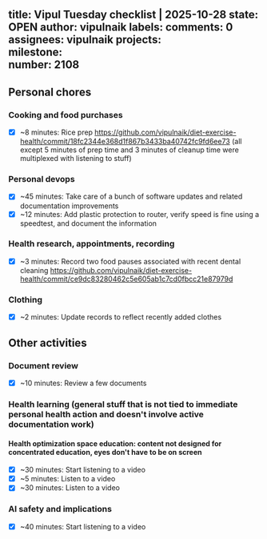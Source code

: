 title:	Vipul Tuesday checklist | 2025-10-28
state:	OPEN
author:	vipulnaik
labels:	
comments:	0
assignees:	vipulnaik
projects:	
milestone:	
number:	2108
--
## Personal chores

### Cooking and food purchases

- [x] ~8 minutes: Rice prep https://github.com/vipulnaik/diet-exercise-health/commit/18fc2344e368d1f867b3433ba40742fc9fd6ee73 (all except 5 minutes of prep time and 3 minutes of cleanup time were multiplexed with listening to stuff)

### Personal devops

- [x] ~45 minutes: Take care of a bunch of software updates and related documentation improvements
- [x] ~12 minutes: Add plastic protection to router, verify speed is fine using a speedtest, and document the information

### Health research, appointments, recording

- [x] ~3 minutes: Record two food pauses associated with recent dental cleaning https://github.com/vipulnaik/diet-exercise-health/commit/ce9dc83280462c5e605ab1c7cd0fbcc21e87979d

### Clothing

- [x] ~2 minutes: Update records to reflect recently added clothes

## Other activities

### Document review

- [x] ~10 minutes: Review a few documents

### Health learning (general stuff that is not tied to immediate personal health action and doesn't involve active documentation work)

#### Health optimization space education: content not designed for concentrated education, eyes don't have to be on screen

- [x] ~30 minutes: Start listening to a video
- [x] ~5 minutes: Listen to a video
- [x] ~30 minutes: Listen to a video

### AI safety and implications

- [x] ~40 minutes: Start listening to a video
